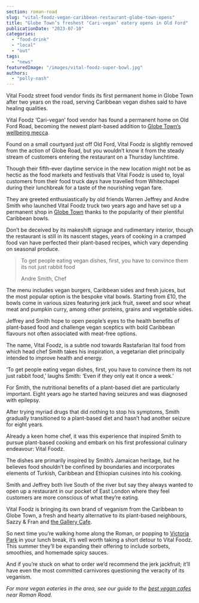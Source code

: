 ```yaml
---
section: roman-road
slug: "vital-foodz-vegan-caribbean-restaurant-globe-town-opens"
title: "Globe Town’s freshest ‘Cari-vegan’ eatery opens in Old Ford"
publicationDate: "2023-07-10"
categories: 
  - "food-drink"
  - "local"
  - "out"
tags: 
  - "news"
featuredImage: "/images/vital-foodz-super-bowl.jpg"
authors: 
  - "polly-nash"
---
```


Vital Foodz street food vendor finds its first permanent home in Globe Town after two years on the road, serving Caribbean vegan dishes said to have healing qualities.

Vital Foodz ‘Cari-vegan’ food vendor has found a permanent home on Old Ford Road, becoming the newest plant-based addition to [Globe Town’s wellbeing mecca](https://romanroadlondon.com/globe-town-area-guide/). 

Found on a small courtyard just off Old Ford, Vital Foodz is slightly removed from the action of Globe Road, but you wouldn’t know it from the steady stream of customers entering the restaurant on a Thursday lunchtime.

Though their fifth-ever daytime service in the new location might not be as hectic as the food markets and festivals that Vital Foodz is used to, loyal customers from their food truck days have travelled from Whitechapel during their lunchbreak for a taste of the nourishing vegan fare. 

They are greeted enthusiastically by old friends Warren Jeffrey and Andre Smith who launched Vital Foodz truck two years ago and have set up a permanent shop in [Globe Town](https://romanroadlondon.com/public-art-tour-bow-globe-town/) thanks to the popularity of their plentiful Caribbean bowls. 

Don’t be deceived by its makeshift signage and rudimentary interior, though the restaurant is still in its nascent stages, years of cooking in a cramped food van have perfected their plant-based recipes, which vary depending on seasonal produce. 

> To get people eating vegan dishes, first, you have to convince them its not just rabbit food
> 
> Andre Smith, Chef

The menu includes vegan burgers, Caribbean sides and fresh juices, but the most popular option is the bespoke vital bowls. Starting from £10, the bowls come in various sizes featuring jerk jack fruit, sweet and sour wheat meat and pumpkin curry, among other proteins, grains and vegetable sides. 

Jeffrey and Smith hope to open people’s eyes to the health benefits of plant-based food and challenge vegan sceptics with bold Caribbean flavours not often associated with meat-free options. 

The name, Vital Foodz, is a subtle nod towards Rastafarian Ital food from which head chef Smith takes his inspiration, a vegetarian diet principally intended to improve health and energy. 

‘To get people eating vegan dishes, first, you have to convince them its not just rabbit food,’ laughs Smith: ‘Even if they only eat it once a week.’ 

For Smith, the nutritional benefits of a plant-based diet are particularly important. Eight years ago he started having seizures and was diagnosed with epilepsy. 

After trying myriad drugs that did nothing to stop his symptoms, Smith gradually transitioned to a plant-based diet and hasn’t had another seizure for eight years. 

Already a keen home chef, it was this experience that inspired Smith to pursue plant-based cooking and embark on his first professional culinary endeavour: Vital Foodz. 

The dishes are primarily inspired by Smith’s Jamaican heritage, but he believes food shouldn’t be confined by boundaries and incorporates elements of Turkish, Caribbean and Ethiopian cuisines into his cooking. 

Smith and Jeffrey both live South of the river but say they always wanted to open up a restaurant in our pocket of East London where they feel customers are more conscious of what they’re eating. 

Vital Foodz is bringing its own brand of veganism from the Caribbean to Globe Town, a fresh and hearty alternative to its plant-based neighbours, Sazzy & Fran and [the Gallery Cafe](https://romanroadlondon.com/gallery-cafe-bethnal-green-vegan-food-review/). 

So next time you’re walking home along the Roman, or popping to [Victoria Park](https://romanroadlondon.com/victoria-park-east-london-bow/) in your lunch break, it’s well worth taking a short detour to Vital Foodz. This summer they’ll be expanding their offering to include sorbets, smoothies, and homemade spicy sauces. 

And if you’re stuck on what to order we’d recommend the jerk jackfruit; it’ll have even the most committed carnivores questioning the veracity of its veganism. 

_For more vegan eateries in the area, see our guide to the [best vegan cafes](https://romanroadlondon.com/best-local-vegan-vegetarian-cafes-shops/) near Roman Road._


